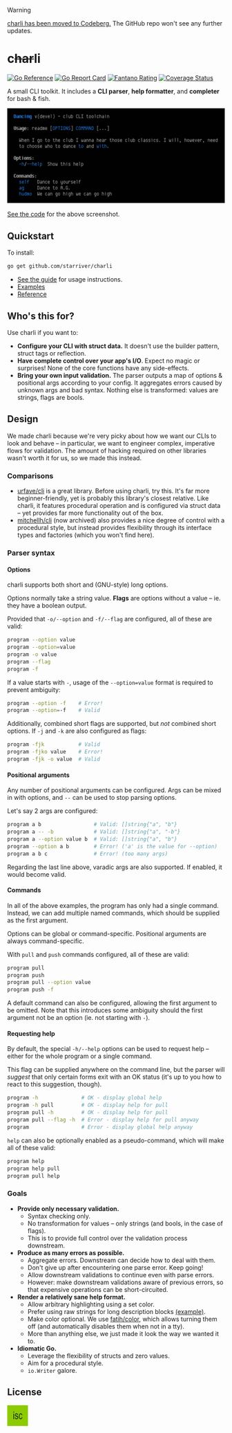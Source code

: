 > [!WARNING]
>
> [charli has been moved to Codeberg.](https://codeberg.org/starriver/charli) The GitHub repo won't see any further updates.

# c~~har~~li

[![Go Reference](https://pkg.go.dev/badge/github.com/starriver/charli.svg)](https://pkg.go.dev/github.com/starriver/charli)
[![Go Report Card](https://goreportcard.com/badge/github.com/starriver/charli)](https://goreportcard.com/report/github.com/starriver/charli)
[![Fantano Rating](https://img.shields.io/badge/fantano-10-purple
)](https://youtu.be/bLJ-zfBmChA)
[![Coverage Status](https://coveralls.io/repos/github/starriver/charli/badge.svg?branch=main)](https://coveralls.io/github/starriver/charli?branch=main)

A small CLI toolkit. It includes a **CLI parser**, **help formatter**, and **completer** for bash & fish.

![Screenshot](./.images/example.png)

[See the code](./examples/readme/) for the above screenshot.

## Quickstart

To install:

```sh
go get github.com/starriver/charli
```

- [See the guide](./docs/guide.md) for usage instructions.
- [Examples](./examples)
- [Reference](https://pkg.go.dev/github.com/starriver/charli)

## Who's this for?

Use charli if you want to:

- **Configure your CLI with struct data.** It doesn't use the builder pattern, struct tags or reflection.
- **Have complete control over your app's I/O**. Expect no magic or surprises! None of the core functions have any side-effects.
- **Bring your own input validation.** The parser outputs a map of options & positional args according to your config. It aggregates errors caused by unknown args and bad syntax. Nothing else is transformed: values are strings, flags are bools.

## Design

We made charli because we're very picky about how we want our CLIs to look and behave – in particular, we want to engineer complex, imperative flows for validation. The amount of hacking required on other libraries wasn't worth it for us, so we made this instead.

### Comparisons

- [urfave/cli](https://github.com/urfave/cli) is a great library. Before using charli, try this. It's far more beginner-friendly, yet is probably this library's closest relative. Like charli, it features procedural operation and is configured via struct data – yet provides far more functionality out of the box.
- [mitchellh/cli](https://github.com/mitchellh/cli) (now archived) also provides a nice degree of control with a procedural style, but instead provides flexibility through its interface types and factories (which you won't find here).

### Parser syntax

#### Options

charli supports both short and (GNU-style) long options.

Options normally take a string value. **Flags** are options without a value – ie. they have a boolean output.

Provided that `-o/--option` and `-f/--flag` are configured, all of these are valid:

```sh
program --option value
program --option=value
program -o value
program --flag
program -f
```

If a value starts with `-`, usage of the `--option=value` format is required to prevent ambiguity:

```sh
program --option -f    # Error!
program --option=-f    # Valid
```

Additionally, combined short flags are supported, but *not* combined short options. If `-j` and `-k` are also configured as flags:

```sh
program -fjk           # Valid
program -fjko value    # Error!
program -fjk -o value  # Valid
```

#### Positional arguments

Any number of positional arguments can be configured. Args can be mixed in with options, and `--` can be used to stop parsing options.

Let's say 2 args are configured:

```sh
program a b                 # Valid: []string{"a", "b"}
program a -- -b             # Valid: []string{"a", "-b"}
program a --option value b  # Valid: []string{"a", "b"}
program --option a b        # Error! ('a' is the value for --option)
program a b c               # Error! (too many args)
```

Regarding the last line above, varadic args are also supported. If enabled, it would become valid.

#### Commands

In all of the above examples, the program has only had a single command. Instead, we can add multiple named commands, which should be supplied as the first argument.

Options can be global or command-specific. Positional arguments are always command-specific.

With `pull` and `push` commands configured, all of these are valid:

```sh
program pull
program push
program pull --option value
program push -f
```

A default command can also be configured, allowing the first argument to be omitted. Note that this introduces some ambiguity should the first argument not be an option (ie. not starting with `-`).

#### Requesting help

By default, the special `-h/--help` options can be used to request help – either for the whole program or a single command.

This flag can be supplied anywhere on the command line, but the parser will *suggest* that only certain forms exit with an OK status (it's up to you how to react to this suggestion, though).

```sh
program -h              # OK - display global help
program -h pull         # OK - display help for pull
program pull -h         # OK - display help for pull
program pull --flag -h  # Error - display help for pull anyway
program                 # Error - display global help anyway
```

`help` can also be optionally enabled as a pseudo-command, which will make all of these valid:

```sh
program help
program help pull
program pull help
```

### Goals

- **Provide only necessary validation.**
	- Syntax checking only.
	- No transformation for values – only strings (and bools, in the case of flags).
	- This is to provide full control over the validation process downstream.
- **Produce as many errors as possible.**
	- Aggregate errors. Downstream can decide how to deal with them.
	- Don't give up after encountering one parse error. Keep going!
	- Allow downstream validations to continue even with parse errors.
	- However: make downstream validations aware of previous errors, so that expensive operations can be short-circuited.
- **Render a relatively sane help format.**
	- Allow arbitrary highlighting using a set color.
	- Prefer using raw strings for long description blocks [(example)](./examples/options/main.go).
	- Make color optional. We use [fatih/color](https://github.com/fatih/color), which allows turning them off (and automatically disables them when not in a tty).
	- More than anything else, we just made it look the way we wanted it to.
- **Idiomatic Go.**
	- Leverage the flexibility of structs and zero values.
	- Aim for a procedural style.
	- `io.Writer` galore.

## License

[![ISC](./.images/license.jpg)](./LICENSE)
